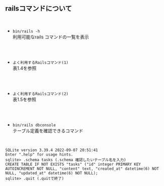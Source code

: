 ## railsコマンドについて  
<br>

- `bin/rails -h`  
利用可能なrails コマンドの一覧を表示
<br>
<br>

- `よく利用するRailsコマンド(1)`  
表1.4を参照
<br>
<br>

- `よく利用するRailsコマンド(2)`  
表1.5を参照
<br>
<br>

- `bin/rails dbconsole`  
テーブル定義を確認できるコマンド  
<br>

```
SQLite version 3.39.4 2022-09-07 20:51:41
Enter ".help" for usage hints.
sqlite> .schema tasks (.schema 確認したいテーブル名を入力)
CREATE TABLE IF NOT EXISTS "tasks" ("id" integer PRIMARY KEY AUTOINCREMENT NOT NULL, "content" text, "created_at" datetime(6) NOT NULL, "updated_at" datetime(6) NOT NULL);
sqlite> .quit (.quitで終了)
```
